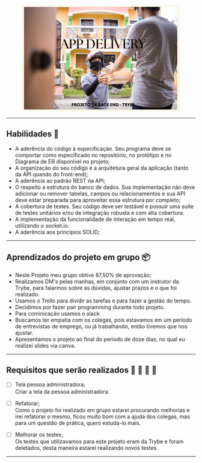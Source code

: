 <p align="center">
<img src="https://github.com/amandaperch/project-trybe-group-app-delivery/blob/main/img/App_Delivery_readme.png"/>
</p>

---
## Habilidades :motor_scooter:

- A aderência do código à especificação. Seu programa deve se comportar como especificado no repositório, no protótipo e no Diagrama de ER disponível no projeto;
- A organização do seu código e a arquitetura geral da aplicação (tanto da API quando do front-end);
- A aderência ao padrão REST na API;
- O respeito a estrutura do banco de dados. Sua implementação não deve adicionar ou remover tabelas, campos ou relacionamentos e sua API deve estar preparada para aproveitar essa estrutura por completo;
- A cobertura de testes. Seu código deve ser testável e possuir uma suíte de testes unitários e/ou de integração robusta e com alta cobertura.
- A implementação da funcionalidade de interação em tempo real, utilizando o socket.io.
- A aderência aos princípios SOLID;

---

## Aprendizados do projeto em grupo :package:

- Neste Projeto meu grupo obtive 87,50% de aprovação;
- Realizamos DM's pelas manhas, em conjunto com um instrutor da Trybe, para falarmos sobre as dúvidas, ajustar prazos e o que foi realizado.
- Usamos o Trello para dividir as tarefas e para fazer a gestão do tempo. 
- Decidimos por fazer pair programming durante todo projeto.
- Para cominicação usamos o slack.
- Buscamos ter empatia com os colegas, pois estavamos em um período de entrevistas de emprego, ou já trabalhando, então tivemos que nos ajustar.
- Apresentamos o projeto ao final do período de doze dias, no qual eu realizei slides via canva. 

---
## Requisitos que serão realizados :pizza: :hamburger: :fries: :hotdog:

<p>

- [ ] Tela pessoa administradora;<br />
        Criar a tela da pessoa administradora.
  
 - [ ] Refatorar;<br />
        Como o projeto foi realizado em grupo estarei procurando melhorias e irei refatorar o mesmo, ficou muito bom com a ajuda dos colegas, mas para um questão de prática, quero estuda-lo mais.
        
- [ ] Melhorar os testes;<br />
        Os testes que utilizavamos para este projeto eram da Trybe e foram deletados, desta maneira estarei realizando novos testes.
</p>

---
